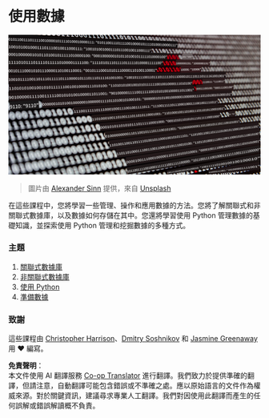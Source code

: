 <!--
CO_OP_TRANSLATOR_METADATA:
{
  "original_hash": "abc3309ab41bc5a7846f70ee1a055838",
  "translation_date": "2025-08-25T16:12:36+00:00",
  "source_file": "2-Working-With-Data/README.md",
  "language_code": "tw"
}
-->
# 使用數據

![data love](../../../translated_images/data-love.a22ef29e6742c852505ada062920956d3d7604870b281a8ca7c7ac6f37381d5a.tw.jpg)  
> 圖片由 <a href="https://unsplash.com/@swimstaralex?utm_source=unsplash&utm_medium=referral&utm_content=creditCopyText">Alexander Sinn</a> 提供，來自 <a href="https://unsplash.com/s/photos/data?utm_source=unsplash&utm_medium=referral&utm_content=creditCopyText">Unsplash</a>  

在這些課程中，您將學習一些管理、操作和應用數據的方法。您將了解關聯式和非關聯式數據庫，以及數據如何存儲在其中。您還將學習使用 Python 管理數據的基礎知識，並探索使用 Python 管理和挖掘數據的多種方式。

### 主題

1. [關聯式數據庫](05-relational-databases/README.md)  
2. [非關聯式數據庫](06-non-relational/README.md)  
3. [使用 Python](07-python/README.md)  
4. [準備數據](08-data-preparation/README.md)  

### 致謝

這些課程由 [Christopher Harrison](https://twitter.com/geektrainer)、[Dmitry Soshnikov](https://twitter.com/shwars) 和 [Jasmine Greenaway](https://twitter.com/paladique) 用 ❤️ 編寫。

**免責聲明**：  
本文件使用 AI 翻譯服務 [Co-op Translator](https://github.com/Azure/co-op-translator) 進行翻譯。我們致力於提供準確的翻譯，但請注意，自動翻譯可能包含錯誤或不準確之處。應以原始語言的文件作為權威來源。對於關鍵資訊，建議尋求專業人工翻譯。我們對因使用此翻譯而產生的任何誤解或錯誤解讀概不負責。